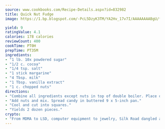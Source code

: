 ```yaml
---
source: www.cookbooks.com/Recipe-Details.aspx?id=832982
title: Quick Nut Fudge
image: https://1.bp.blogspot.com/-PcL5DzyK3TM/YA2Hv_17v7I/AAAAAAAABgU/fyHeesSth_IZW9mL5lk6GxJO8cW8ksrGACLcBGAsYHQ/s320/12.png

yield: 9
ratingValue: 4.1
calories: 178 calories
reviewCount: 400
cookTime: PT0H
prepTime: PT35M
ingredients:
- "1 lb. 10x powdered sugar"
- "1/2 c. cocoa"
- "1/4 tsp. salt"
- "1 stick margarine"
- "4 Tbsp. milk"
- "1 Tbsp. vanilla extract"
- "1 c. chopped nuts"
directions:
- "Combine all ingredients except nuts in top of double boiler. Place over hot water and stir until smooth."
- "Add nuts and mix. Spread candy in buttered 9 x 5-inch pan."
- "Cool and cut into squares."
- "Yields 2 dozen pieces."
crypto:
- "From MDMA to LSD, computer equipment to jewelry, Silk Road dangled a menu listing all the greatest things Bitcoin can buy."
---
```

